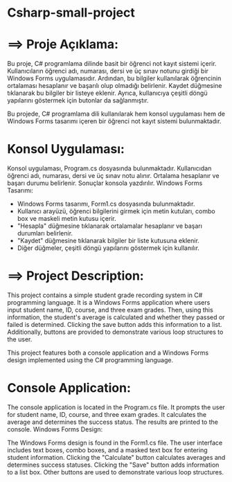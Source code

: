 # Csharp-small-project

# ==> Proje Açıklama:
Bu proje, C# programlama dilinde basit bir öğrenci not kayıt sistemi içerir. Kullanıcıların öğrenci adı, numarası, dersi ve üç sınav notunu girdiği bir Windows Forms uygulamasıdır. Ardından, bu bilgiler kullanılarak öğrencinin ortalaması hesaplanır ve başarılı olup olmadığı belirlenir. Kaydet düğmesine tıklanarak bu bilgiler bir listeye eklenir. Ayrıca, kullanıcıya çeşitli döngü yapılarını göstermek için butonlar da sağlanmıştır.

Bu projede, C# programlama dili kullanılarak hem konsol uygulaması hem de Windows Forms tasarımı içeren bir öğrenci not kayıt sistemi bulunmaktadır.

# Konsol Uygulaması:

Konsol uygulaması, Program.cs dosyasında bulunmaktadır.
Kullanıcıdan öğrenci adı, numarası, dersi ve üç sınav notu alınır.
Ortalama hesaplanır ve başarı durumu belirlenir.
Sonuçlar konsola yazdırılır.
Windows Forms Tasarımı:

- Windows Forms tasarımı, Form1.cs dosyasında bulunmaktadır.
- Kullanıcı arayüzü, öğrenci bilgilerini girmek için metin kutuları, combo box ve maskeli metin kutusu içerir.
- "Hesapla" düğmesine tıklanarak ortalamalar hesaplanır ve başarı durumları belirlenir.
- "Kaydet" düğmesine tıklanarak bilgiler bir liste kutusuna eklenir.
- Diğer düğmeler, çeşitli döngü yapılarını göstermek için kullanılır.

# ==> Project Description:
This project contains a simple student grade recording system in C# programming language. It is a Windows Forms application where users input student name, ID, course, and three exam grades. Then, using this information, the student's average is calculated and whether they passed or failed is determined. Clicking the save button adds this information to a list. Additionally, buttons are provided to demonstrate various loop structures to the user.

This project features both a console application and a Windows Forms design implemented using the C# programming language.

# Console Application:

The console application is located in the Program.cs file.
It prompts the user for student name, ID, course, and three exam grades.
It calculates the average and determines the success status.
The results are printed to the console.
Windows Forms Design:

The Windows Forms design is found in the Form1.cs file.
The user interface includes text boxes, combo boxes, and a masked text box for entering student information.
Clicking the "Calculate" button calculates averages and determines success statuses.
Clicking the "Save" button adds information to a list box.
Other buttons are used to demonstrate various loop structures.
